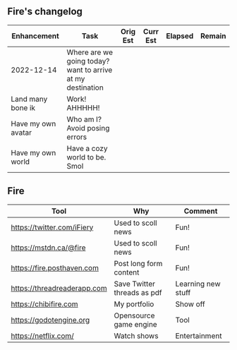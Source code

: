 ## Fire's changelog

| Enhancement | Task | Orig Est | Curr Est | Elapsed | Remain | 
|---|---|---|---|---|---|
| 2022-12-14| Where are we going today? want to arrive at my destination | | | | | |
| Land many bone ik | Work! AHHHHH! | | | | |
| Have my own avatar | Who am I?  Avoid posing errors | | | | |
| Have my own world | Have a cozy world to be. Smol | | | | |

## Fire

|Tool  | Why | Comment |
|---|---|---|
| https://twitter.com/iFiery | Used to scoll news | Fun! |
| https://mstdn.ca/@fire | Used to scoll news | Fun! |
| https://fire.posthaven.com | Post long form content | Fun! |
| https://threadreaderapp.com | Save Twitter threads as pdf | Learning new stuff |
| https://chibifire.com | My portfolio | Show off |
| https://godotengine.org | Opensource game engine | Tool |
| https://netflix.com/ | Watch shows | Entertainment |
